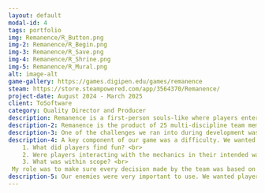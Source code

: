 ```yaml
---
layout: default
modal-id: 4
tags: portfolio
img: Remanence/R_Button.png
img-2: Remanence/R_Begin.png
img-3: Remanence/R_Save.png
img-4: Remanence/R_Shrine.png
img-5: Remanence/R_Mural.png
alt: image-alt
game-gallery: https://games.digipen.edu/games/remanence
steam: https://store.steampowered.com/app/3564370/Remanence/
project-date: August 2024 - March 2025
client: ToSoftware
category: Quality Director and Producer
description: Remanence is a first-person souls-like where players enter a post-apocalyptic world. They must rise up, master the mechanics of combat, and defeat the ruinous robotic overlord.
description-2: Remanence is the product of 25 multi-discipline team members and ~1.5 years of development. With a team this large, communication and information clarity were high priorities for us. As the producer, I was in charge of making sure information was readily available for team members who were confused. I did this through announcements and meeting notes that were shared with the team weekly.
description-3: One of the challenges we ran into during development was the complex lighting scenarios. For example, the environment above has a glowing save station mixed with a hole in the ceiling allowing natural light to enter. On top of that, the environment has pulsing globs of ferrofluid and vines arching across the environment. I ran Unreal Engines insights and got accustomed to using the viewport filters to identify areas of high lighting complexity. With these tools, we were able to keep our performance at acceptable levels while keeping our game's look.
description-4: A key component of our game was a difficulty. We wanted combat to be hard to master but very rewarding. We held meetings and playtests weekly in order to pin down several core ideas.<br>
    1. What did players find fun? <br>
    2. Were players interacting with the mechanics in their intended ways? <br>
    3. What was within scope? <br>
 My role was to make sure every decision made by the team was based on the feedback we received, documented, and shared in an easily accessible way. This allowed for steps to be retraced in the event of confusion on why certain decisions were made.
description-5: Our enemies were very important to use. We wanted players to feel drawn into this world and feel a sense of danger from their foes. Every member of the team worked together to create enemies that felt powerful and oppressive, but incredibly rewarding when beaten. The challenge was supposed to be fair, but never easy. My role as Quality Director was to test the enemies constantly to make sure they were consistent, intelligent, and, most importantly, fun to fight. I would document any bugs or inconsistencies in the enemy's movesets and regularly discuss my findings with the team.
---
```

